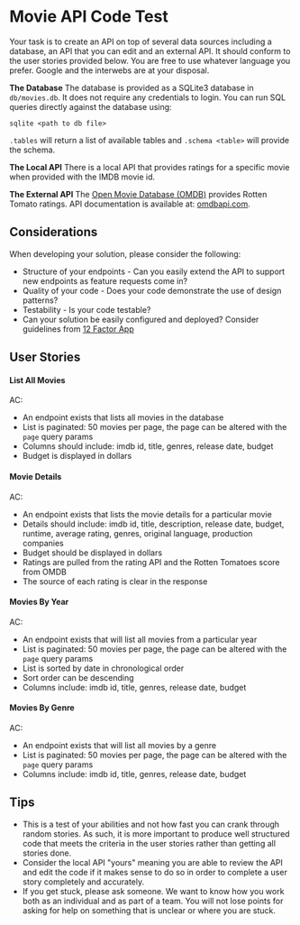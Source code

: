 # Movie API Code Test

Your task is to create an API on top of several data sources including a database, an API that you can edit and an external API.  It should conform to the user stories provided below.  You are free to use whatever language you prefer.  Google and the interwebs are at your disposal.

**The Database**
The database is provided as a SQLite3 database in `db/movies.db`.  It does not require any credentials to login.  You can run SQL queries directly against the database using:

```
sqlite <path to db file>
```

`.tables` will return a list of available tables and `.schema <table>` will provide the schema.

**The Local API**
There is a local API that provides ratings for a specific movie when provided with the IMDB movie id.

**The External API**
The [Open Movie Database (OMDB)](https://www.omdbapi.com) provides Rotten Tomato ratings.  API documentation is available at: [omdbapi.com](https://www.omdbapi.com).


## Considerations
When developing your solution, please consider the following:

* Structure of your endpoints - Can you easily extend the API to support new endpoints as feature requests come in?
* Quality of your code - Does your code demonstrate the use of design patterns?
* Testability - Is your code testable?
* Can your solution be easily configured and deployed?  Consider guidelines from [12 Factor App](http://12factor.net/)


## User Stories

#### List All Movies
AC:

* An endpoint exists that lists all movies in the database
* List is paginated: 50 movies per page, the page can be altered with the `page` query params
* Columns should include: imdb id, title, genres, release date, budget
* Budget is displayed in dollars

#### Movie Details
AC:

* An endpoint exists that lists the movie details for a particular movie
* Details should include: imdb id, title, description, release date, budget, runtime, average rating, genres, original language, production companies
* Budget should be displayed in dollars
* Ratings are pulled from the rating API and the Rotten Tomatoes score from OMDB
* The source of each rating is clear in the response

#### Movies By Year
AC:

* An endpoint exists that will list all movies from a particular year
* List is paginated: 50 movies per page, the page can be altered with the `page` query params
* List is sorted by date in chronological order
* Sort order can be descending
* Columns include: imdb id, title, genres, release date, budget

#### Movies By Genre
AC:

* An endpoint exists that will list all movies by a genre
* List is paginated: 50 movies per page, the page can be altered with the `page` query params
* Columns include: imdb id, title, genres, release date, budget

## Tips

* This is a test of your abilities and not how fast you can crank through random stories.  As such, it is more important to produce well structured code that meets the criteria in the user stories rather than getting all stories done.
* Consider the local API "yours" meaning you are able to review the API and edit the code if it makes sense to do so in order to complete a user story completely and accurately.
* If you get stuck, please ask someone.  We want to know how you work both as an individual and as part of a team.  You will not lose points for asking for help on something that is unclear or where you are stuck.
